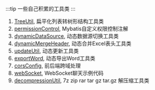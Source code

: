 :::tip
一些自己积累的工具类
:::

1. [TreeUtil](/backend/utils/treeUtil.html#_3-treeutil-支持lambda表达式), 扁平化列表转树形结构工具类
2. [permissionControl](/backend/utils/permissionControl.html#_4-最终版), Mybatis自定义权限控制注解
3. [dynamicDataSource](/backend/utils/dynamicDatasource.html), 动态数据源切换工具类
4. [dynamicMergeHeader](/backend/utils/dynamicMergeHeader.html), 动态合并Excel表头工具类
5. [updateUtil](/backend/utils/updateUtil.html), 动态更新工具类
6. [exportWord](/backend/utils/exportWord.html), 动态导出Word工具类
7. [corsConfig](/backend/utils/corsConfig.html), 前后端跨域处理
8. [webSocket](/backend/utils/websocketUtil.html), WebSocket聊天示例代码
9. [decompressionUtil](/backend/utils/decompressionUtil.html), 7z zip rar tar gz tar.gz 解压缩工具类
